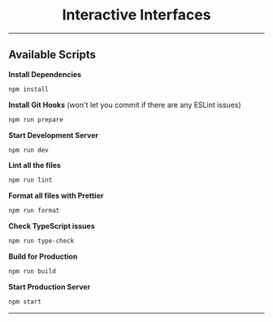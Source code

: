 <h1 align="center">
  Interactive Interfaces
</h1>

---

## Available Scripts

**Install Dependencies**

```bash
npm install
```

**Install Git Hooks** (won't let you commit if there are any ESLint issues)

```bash
npm run prepare
```

**Start Development Server**

```bash
npm run dev
```

**Lint all the files**

```bash
npm run lint
```

**Format all files with Prettier**

```bash
npm run format
```

**Check TypeScript issues**

```bash
npm run type-check
```

**Build for Production**

```bash
npm run build
```

**Start Production Server**

```bash
npm start
```

---
